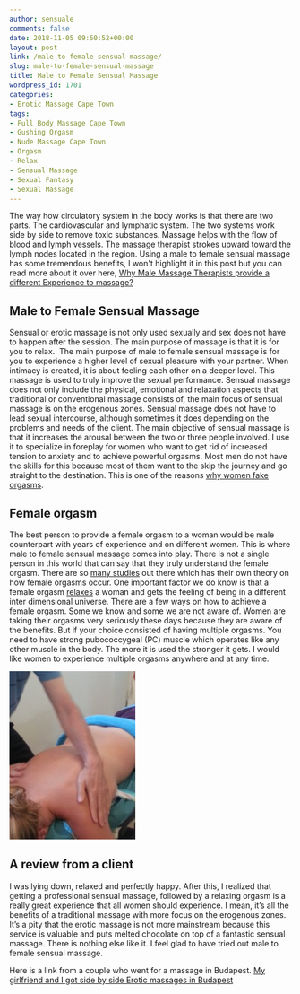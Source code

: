 ```yaml
---
author: sensuale
comments: false
date: 2018-11-05 09:50:52+00:00
layout: post
link: /male-to-female-sensual-massage/
slug: male-to-female-sensual-massage
title: Male to Female Sensual Massage
wordpress_id: 1701
categories:
- Erotic Massage Cape Town
tags:
- Full Body Massage Cape Town
- Gushing Orgasm
- Nude Massage Cape Town
- Orgasm
- Relax
- Sensual Massage
- Sexual Fantasy
- Sexual Massage
---
```


The way how circulatory system in the body works is that there are two parts. The cardiovascular and lymphatic system. The two systems work side by side to remove toxic substances. Massage helps with the flow of blood and lymph vessels. The massage therapist strokes upward toward the lymph nodes located in the region. Using a male to female sensual massage has some tremendous benefits, I won't highlight it in this post but you can read more about it over here, [Why Male Massage Therapists provide a different Experience to massage?](/why-male-massage-therapists-provide-a-different-experience-to-massage/)


## Male to Female Sensual Massage


Sensual or erotic massage is not only used sexually and sex does not have to happen after the session. The main purpose of massage is that it is for you to relax.  The main purpose of male to female sensual massage is for you to experience a higher level of sexual pleasure with your partner. When intimacy is created, it is about feeling each other on a deeper level. This massage is used to truly improve the sexual performance. Sensual massage does not only include the physical, emotional and relaxation aspects that traditional or conventional massage consists of, the main focus of sensual massage is on the erogenous zones. Sensual massage does not have to lead sexual intercourse, although sometimes it does depending on the problems and needs of the client. The main objective of sensual massage is that it increases the arousal between the two or three people involved. I use it to specialize in foreplay for women who want to get rid of increased tension to anxiety and to achieve powerful orgasms. Most men do not have the skills for this because most of them want to the skip the journey and go straight to the destination. This is one of the reasons [why women fake orgasms](/stop-faking-an-orgasm/).


## Female orgasm


The best person to provide a female orgasm to a woman would be male counterpart with years of experience and on different women. This is where male to female sensual massage comes into play. There is not a single person in this world that can say that they truly understand the female orgasm. There are so [many studies](/female-orgasm-results-from-an-informal-survey/) out there which has their own theory on how female orgasms occur. One important factor we do know is that a female orgasm [relaxes](/orgasms-and-relaxation/) a woman and gets the feeling of being in a different inter dimensional universe. There are a few ways on how to achieve a female orgasm. Some we know and some we are not aware of. Women are taking their orgasms very seriously these days because they are aware of the benefits. But if your choice consisted of having multiple orgasms. You need to have strong pubococcygeal (PC) muscle which operates like any other muscle in the body. The more it is used the stronger it gets. I would like women to experience multiple orgasms anywhere and at any time.

![male to female sensual massage](/images/posts/male-to-female-massage-cape-town.jpg)


## A review from a client


I was lying down, relaxed and perfectly happy. After this, I realized that getting a professional sensual massage, followed by a relaxing orgasm is a really great experience that all women should experience. I mean, it’s all the benefits of a traditional massage with more focus on the erogenous zones. It’s a pity that the erotic massage is not more mainstream because this service is valuable and puts melted chocolate on top of a fantastic sensual massage. There is nothing else like it. I feel glad to have tried out male to female sensual massage.

Here is a link from a couple who went for a massage in Budapest. [My girlfriend and I got side by side Erotic massages in Budapest](http://cockandcrow.com/blog/that-one-time-my-girlfriend-and-i-got-side-by-side-erotic-massages-in-budapest)
